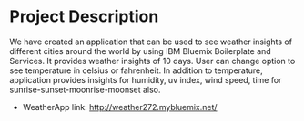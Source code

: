 # Project Description
  We have created an application that can be used to see weather insights of different cities around the world by using IBM Bluemix        Boilerplate and Services. It provides weather insights of 10 days. User can change option to see temperature in celsius or fahrenheit.   In addition to temperature, application provides insights for humidity, uv index, wind speed, time for sunrise-sunset-moonrise-moonset   also.
  
*  WeatherApp link: http://weather272.mybluemix.net/
